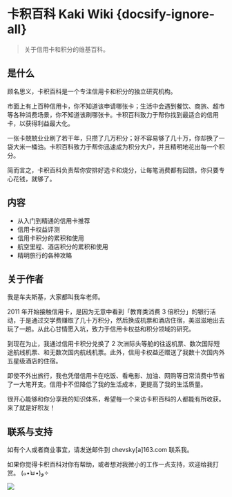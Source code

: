 # 卡积百科 Kaki Wiki {docsify-ignore-all}

> 关于信用卡和积分的维基百科。

## 是什么

顾名思义，卡积百科是一个专注信用卡和积分的独立研究机构。

市面上有上百种信用卡，你不知道该申请哪张卡；生活中会遇到餐饮、商旅、超市等各种消费场景，你不知道该刷哪张卡。卡积百科致力于帮你找到最适合的信用卡，以获得利益最大化。

一张卡兢兢业业刷了若干年，只攒了几万积分；好不容易够了几十万，你却换了一袋大米一桶油。卡积百科致力于帮你迅速成为积分大户，并且精明地花出每一个积分。

简而言之，卡积百科负责帮你安排好选卡和烧分，让每笔消费都有回馈。你只要专心花钱，就够了。

## 内容

- 从入门到精通的信用卡推荐
- 信用卡权益评测
- 信用卡积分的累积和使用
- 航空里程、酒店积分的累积和使用
- 精明旅行的各种攻略

## 关于作者

我是车夫斯基，大家都叫我车老师。

2011 年开始接触信用卡，是因为无意中看到「教育类消费 3 倍积分」的银行活动，于是通过交学费赚取了几十万积分，然后换成机票和酒店住宿，美滋滋地出去玩了一趟。从此心甘情愿入坑，致力于信用卡权益和积分领域的研究。

到现在为止，我通过信用卡积分兑换了 2 次洲际头等舱的往返机票、数次国际短途航线机票、和无数次国内航线机票。此外，信用卡权益还赠送了我数十次国内外五星级酒店的住宿。

即使不外出旅行，我也凭借信用卡在吃饭、看电影、加油、网购等日常消费中节省了一大笔开支。信用卡不但降低了我的生活成本，更提高了我的生活质量。

很开心能够和你分享我的知识体系，希望每一个来访卡积百科的人都能有所收获。来了就是好积友！

## 联系与支持

如有个人或者商业事宜，请发送邮件到 chevsky[a]163.com 联系我。

如果你觉得卡积百科对你有帮助，或者想对我微小的工作一点支持，欢迎给我打赏。 (๑•̀ㅂ•́)و✧

![](https://ws1.sinaimg.cn/large/49dba72ely1fsr3odypu4j20bj05o40t.jpg)